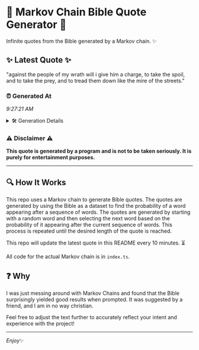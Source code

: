 # 📖 Markov Chain Bible Quote Generator 📖

Infinite quotes from the Bible generated by a Markov chain. ✨

## ✨ Latest Quote ✨
"against the people of my wrath will i give him a charge, to take the spoil, and to take the prey, and to tread them down like the mire of the streets."

### ⏰ Generated At
*9:27:21 AM*

<details>
    <summary>🛠️ Generation Details</summary>
    <p>
        <strong>🌱 Seed:</strong> against<br>
        <strong>🔄 Iterations:</strong> 31<br>
        <strong>📜 Context History:</strong><br>[ against ]: the<br>[ against, the ]: people<br>[ against, the, people ]: of<br>[ against, the, people, of ]: my<br>[ against, the, people, of, my ]: wrath<br>[ against, the, people, of, my, wrath ]: will<br>[ the, people, of, my, wrath, will ]: i<br>[ people, of, my, wrath, will, i ]: give<br>[ of, my, wrath, will, i, give ]: him<br>[ my, wrath, will, i, give, him ]: a<br>[ wrath, will, i, give, him, a ]: charge,<br>[ will, i, give, him, a, charge, ]: to<br>[ i, give, him, a, charge,, to ]: take<br>[ give, him, a, charge,, to, take ]: the<br>[ him, a, charge,, to, take, the ]: spoil,<br>[ a, charge,, to, take, the, spoil, ]: and<br>[ charge,, to, take, the, spoil,, and ]: to<br>[ to, take, the, spoil,, and, to ]: take<br>[ take, the, spoil,, and, to, take ]: the<br>[ the, spoil,, and, to, take, the ]: prey,<br>[ spoil,, and, to, take, the, prey, ]: and<br>[ and, to, take, the, prey,, and ]: to<br>[ to, take, the, prey,, and, to ]: tread<br>[ take, the, prey,, and, to, tread ]: them<br>[ the, prey,, and, to, tread, them ]: down<br>[ prey,, and, to, tread, them, down ]: like<br>[ and, to, tread, them, down, like ]: the<br>[ to, tread, them, down, like, the ]: mire<br>[ tread, them, down, like, the, mire ]: of<br>[ them, down, like, the, mire, of ]: the<br>[ down, like, the, mire, of, the ]: streets.<br>
    </p>
</details>

### ⚠️ Disclaimer ⚠️
**This quote is generated by a program and is not to be taken seriously. It is purely for entertainment purposes.**

---

## 🔍 How It Works

This repo uses a Markov chain to generate Bible quotes. The quotes are generated by using the Bible as a dataset to find the probability of a word appearing after a sequence of words. The quotes are generated by starting with a random word and then selecting the next word based on the probability of it appearing after the current sequence of words. This process is repeated until the desired length of the quote is reached.

This repo will update the latest quote in this README every 10 minutes. ⏳

All code for the actual Markov chain is in `index.ts`.

## ❓ Why

I was just messing around with Markov Chains and found that the Bible surprisingly yielded good results when prompted. 
It was suggested by a friend, and I am in no way christian.

Feel free to adjust the text further to accurately reflect your intent and experience with the project!

---

*Enjoy*✨
